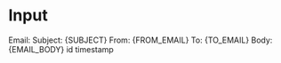 # Input
Email:
  Subject: {SUBJECT}
  From: {FROM_EMAIL}
  To: {TO_EMAIL}
  Body: {EMAIL_BODY}
  id
  timestamp
  
